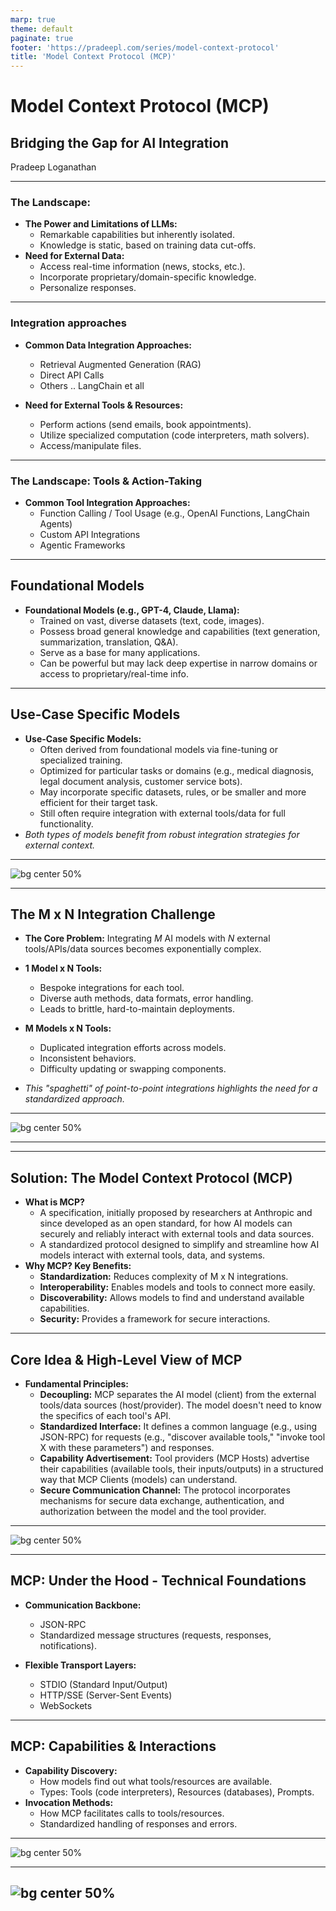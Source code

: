 ```yaml
---
marp: true
theme: default 
paginate: true
footer: 'https://pradeepl.com/series/model-context-protocol'
title: 'Model Context Protocol (MCP)'
---
```

<style>
  section {
    font-size: 28px; /* Or try 0.9em, 90%, etc. Experiment to find what works */
  }

  section li {
    font-size: 0.9em; /* This makes li font size relative to the section's font size */
    line-height: 1.4;
  }
  
  section p {
    font-size: 0.9em; /* Adjust paragraph font size if needed */
  }

  /* You can also target specific heading levels if they are too large */
  section h3 {
    font-size: 1.6em; /* Example: make h3 smaller */
  }

</style>

# Model Context Protocol (MCP)
## Bridging the Gap for AI Integration
Pradeep Loganathan

---

### The Landscape:
* **The Power and Limitations of LLMs:**
    * Remarkable capabilities but inherently isolated.
    * Knowledge is static, based on training data cut-offs.
* **Need for External Data:**
    * Access real-time information (news, stocks, etc.).
    * Incorporate proprietary/domain-specific knowledge.
    * Personalize responses.

---

### Integration approaches

* **Common Data Integration Approaches:**
    * Retrieval Augmented Generation (RAG)
    * Direct API Calls
    * Others .. LangChain et all

* **Need for External Tools & Resources:**
    * Perform actions (send emails, book appointments).
    * Utilize specialized computation (code interpreters, math solvers).
    * Access/manipulate files.

---

### The Landscape: Tools & Action-Taking

* **Common Tool Integration Approaches:**
    * Function Calling / Tool Usage (e.g., OpenAI Functions, LangChain Agents)
    * Custom API Integrations
    * Agentic Frameworks
---

## Foundational Models

* **Foundational Models (e.g., GPT-4, Claude, Llama):**
    * Trained on vast, diverse datasets (text, code, images).
    * Possess broad general knowledge and capabilities (text generation, summarization, translation, Q&A).
    * Serve as a base for many applications.
    * Can be powerful but may lack deep expertise in narrow domains or access to proprietary/real-time info.
---
## Use-Case Specific Models

* **Use-Case Specific Models:**
    * Often derived from foundational models via fine-tuning or specialized training.
    * Optimized for particular tasks or domains (e.g., medical diagnosis, legal document analysis, customer service bots).
    * May incorporate specific datasets, rules, or be smaller and more efficient for their target task.
    * Still often require integration with external tools/data for full functionality.
* *Both types of models benefit from robust integration strategies for external context.*

---


![bg center 50%](./images/foundational-specialized.png)

---

## The M x N Integration Challenge

* **The Core Problem:** Integrating *M* AI models with *N* external tools/APIs/data sources becomes exponentially complex.
* **1 Model x N Tools:**
    * Bespoke integrations for each tool.
    * Diverse auth methods, data formats, error handling.
    * Leads to brittle, hard-to-maintain deployments.
* **M Models x N Tools:**
    * Duplicated integration efforts across models.
    * Inconsistent behaviors.
    * Difficulty updating or swapping components.

* *This "spaghetti" of point-to-point integrations highlights the need for a standardized approach.*

---

![bg center 50%](./images/mxn-integration.png)

---
---
## Solution: The Model Context Protocol (MCP)

* **What is MCP?**
    * A specification, initially proposed by researchers at Anthropic and since developed as an open standard, for how AI models can securely and reliably interact with external tools and data sources.
    * A standardized protocol designed to simplify and streamline how AI models interact with external tools, data, and systems.
* **Why MCP? Key Benefits:**
    * **Standardization:** Reduces complexity of M x N integrations.
    * **Interoperability:** Enables models and tools to connect more easily.
    * **Discoverability:** Allows models to find and understand available capabilities.
    * **Security:** Provides a framework for secure interactions.

---

## Core Idea & High-Level View of MCP

* **Fundamental Principles:**
    * **Decoupling:** MCP separates the AI model (client) from the external tools/data sources (host/provider). The model doesn't need to know the specifics of each tool's API.
    * **Standardized Interface:** It defines a common language (e.g., using JSON-RPC) for requests (e.g., "discover available tools," "invoke tool X with these parameters") and responses.
    * **Capability Advertisement:** Tool providers (MCP Hosts) advertise their capabilities (available tools, their inputs/outputs) in a structured way that MCP Clients (models) can understand.
    * **Secure Communication Channel:** The protocol incorporates mechanisms for secure data exchange, authentication, and authorization between the model and the tool provider.
---


![bg center 50%](./images/mcp-simplified.png)

---

## MCP: Under the Hood - Technical Foundations

* **Communication Backbone:**
    * JSON-RPC
    * Standardized message structures (requests, responses, notifications).
    
* **Flexible Transport Layers:**
    * STDIO (Standard Input/Output)
    * HTTP/SSE (Server-Sent Events)
    * WebSockets
   

---

## MCP: Capabilities & Interactions

* **Capability Discovery:**
    * How models find out what tools/resources are available.
    * Types: Tools (code interpreters), Resources (databases), Prompts.
* **Invocation Methods:**
    * How MCP facilitates calls to tools/resources.
    * Standardized handling of responses and errors.

---

![bg center 50%](./images/MCP-interaction.png)

---

![bg center 50%](./images/mcp-acme-stock.png)
---

